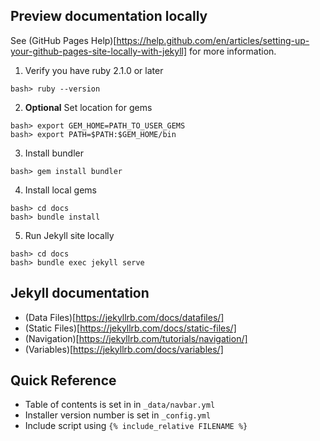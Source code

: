 ## Preview documentation locally

See (GitHub Pages Help)[https://help.github.com/en/articles/setting-up-your-github-pages-site-locally-with-jekyll] for more information.

1. Verify you have ruby 2.1.0 or later
```
bash> ruby --version
```

2. **Optional** Set location for gems
```
bash> export GEM_HOME=PATH_TO_USER_GEMS
bash> export PATH=$PATH:$GEM_HOME/bin
```

3. Install bundler
```
bash> gem install bundler
```

4. Install local gems
```
bash> cd docs
bash> bundle install
```

5. Run Jekyll site locally
```
bash> cd docs
bash> bundle exec jekyll serve
```

## Jekyll documentation

* (Data Files)[https://jekyllrb.com/docs/datafiles/]
* (Static Files)[https://jekyllrb.com/docs/static-files/]
* (Navigation)[https://jekyllrb.com/tutorials/navigation/]
* (Variables)[https://jekyllrb.com/docs/variables/]

## Quick Reference

* Table of contents is set in in `_data/navbar.yml`
* Installer version number is set in `_config.yml`
* Include script using `{% include_relative FILENAME %}`

